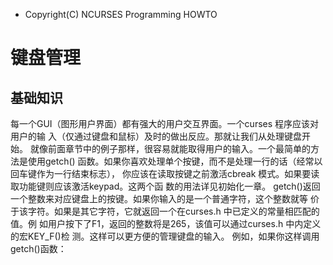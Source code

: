 * Copyright(C) NCURSES Programming HOWTO

# 键盘管理

## 基础知识

每一个GUI（图形用户界面）都有强大的用户交互界面。一个curses 程序应该对用户的输
入（仅通过键盘和鼠标）及时的做出反应。那就让我们从处理键盘开始。
就像前面章节中的例子那样，很容易就能取得用户的输入。一个最简单的方法是使用getch()
函数。如果你喜欢处理单个按键，而不是处理一行的话（经常以回车键作为一行结束标志），
你应该在读取按键之前激活cbreak 模式。如果要读取功能键则应该激活keypad。这两个函
数的用法详见初始化一章。
getch()返回一个整数来对应键盘上的按键。如果你输入的是一个普通字符，这个整数就等
价于该字符。如果是其它字符，它就返回一个在curses.h 中已定义的常量相匹配的值。例
如用户按下了F1，返回的整数将是265，该值可以通过curses.h 中内定义的宏KEY_F()检
测。这样可以更方便的管理键盘的输入。
例如，如果你这样调用getch()函数：
